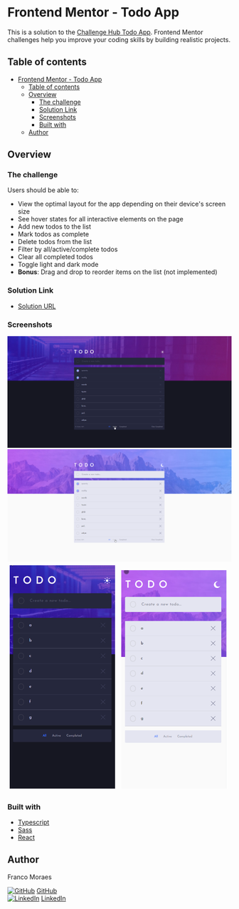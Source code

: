 # Frontend Mentor - Todo App

This is a solution to the [Challenge Hub Todo App](https://www.frontendmentor.io/challenges/todo-app-Su1_KokOW/hub).
Frontend Mentor challenges help you improve your coding skills by building realistic projects.

## Table of contents

-   [Frontend Mentor - Todo App](#frontend-mentor---todo-app)
    -   [Table of contents](#table-of-contents)
    -   [Overview](#overview)
        -   [The challenge](#the-challenge)
        -   [Solution Link](#solution-link)
        -   [Screenshots](#screenshots)
        -   [Built with](#built-with)
    -   [Author](#author)

## Overview

### The challenge

Users should be able to:

-   View the optimal layout for the app depending on their device's screen size
-   See hover states for all interactive elements on the page
-   Add new todos to the list
-   Mark todos as complete
-   Delete todos from the list
-   Filter by all/active/complete todos
-   Clear all completed todos
-   Toggle light and dark mode
-   **Bonus**: Drag and drop to reorder items on the list (not implemented)

### Solution Link

-   [Solution URL](https://frontend-mentor-todo-app-hub.vercel.app/)

### Screenshots

<img src="./public/assets/screenshot.png" alt="screenshot" />
<img src="./public/assets/screenshot(1).png" alt="screenshot" />
    <img src="./public/assets/screenshot(2).png" alt="screenshot" style="width: calc(49% - 10px); margin: 5px" />
    <img src="./public/assets/screenshot(3).png" alt="screenshot" style="width: calc(49% - 10px); margin: 5px"/>

### Built with

-   [Typescript](https://www.typescriptlang.org/)
-   [Sass](https://sass-lang.com/)
-   [React](https://reactjs.org/)

## Author

Franco Moraes

[![GitHub](https://i.stack.imgur.com/tskMh.png)]() [GitHub](https://github.com/francomoraes) <br>
[![LinkedIn](https://i.stack.imgur.com/gVE0j.png)]() [LinkedIn](https://www.linkedin.com/in/francomoraes/)
